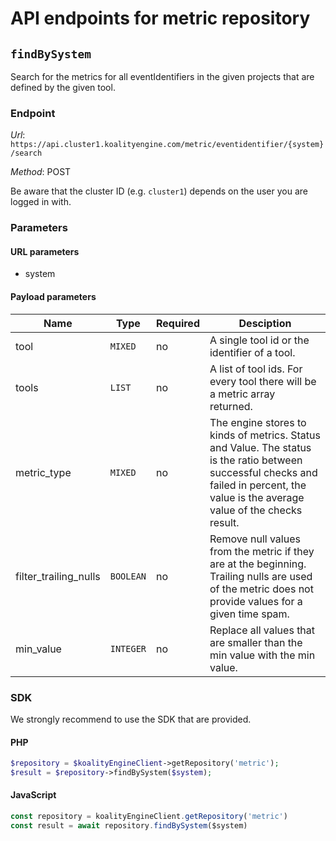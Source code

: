 # API endpoints for metric repository


## `findBySystem`

Search for the metrics for all eventIdentifiers in the given projects that are defined by the given tool.

### Endpoint

*Url*: ```https://api.cluster1.koalityengine.com/metric/eventidentifier/{system}/search```

*Method*: POST

Be aware that the cluster ID (e.g. `cluster1`) depends on the user you are logged in with.

### Parameters

#### URL parameters
 - system

#### Payload parameters

| Name                  | Type  | Required  | Desciption   |
|-----------------------|-------|-----------|--------------|
| tool  | `MIXED` |  no        | A single tool id or the identifier of a tool.           |
| tools  | `LIST` |  no        | A list of tool ids. For every tool there will be a metric array returned.           |
| metric_type  | `MIXED` |  no        | The engine stores to kinds of metrics. Status and Value. The status is the ratio between successful checks and failed in percent, the value is the average value of the checks result.           |
| filter_trailing_nulls  | `BOOLEAN` |  no        | Remove null values from the metric if they are at the beginning. Trailing nulls are used of the metric does not provide values for a given time spam.           |
| min_value  | `INTEGER` |  no        | Replace all values that are smaller than the min value with the min value.           |

### SDK

We strongly recommend to use the SDK that are provided.

#### PHP
```php
$repository = $koalityEngineClient->getRepository('metric');
$result = $repository->findBySystem($system);
```

#### JavaScript

```javascript
const repository = koalityEngineClient.getRepository('metric')
const result = await repository.findBySystem($system)
```

